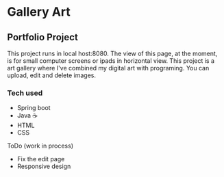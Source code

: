 
# Gallery Art
## Portfolio Project

This project runs in local host:8080. The view of this page, at the moment, is for small computer screens or ipads in horizontal view. This project is a art gallery where I've combined my digital art with programing. You can upload, edit and delete images. 
### Tech used

- Spring boot
- Java ☕
- HTML
- CSS

ToDo (work in process)

- Fix the edit page
- Responsive design

